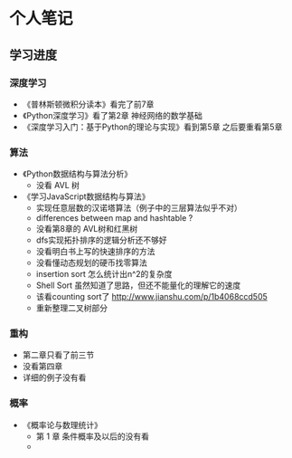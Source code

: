 # 个人笔记

## 学习进度
### 深度学习
* 《普林斯顿微积分读本》看完了前7章
* 《Python深度学习》看了第2章 神经网络的数学基础
* 《深度学习入门：基于Python的理论与实现》看到第5章 之后要重看第5章

### 算法
* 《Python数据结构与算法分析》
    * 没看 AVL 树
* 《学习JavaScript数据结构与算法》
    * 实现任意层数的汉诺塔算法（例子中的三层算法似乎不对）
    * differences between map and hashtable ?
    * 没看第8章的 AVL树和红黑树
    * dfs实现拓扑排序的逻辑分析还不够好
    * 没看明白书上写的快速排序的方法
    * 没看懂动态规划的硬币找零算法
    * insertion sort 怎么统计出n^2的复杂度
    * Shell Sort 虽然知道了思路，但还不能量化的理解它的速度
    * 该看counting sort了 http://www.jianshu.com/p/1b4068ccd505
    * 重新整理二叉树部分

### 重构
* 第二章只看了前三节
* 没看第四章
* 详细的例子没有看

### 概率
* 《概率论与数理统计》
    * 第 1 章 条件概率及以后的没有看
    * 

